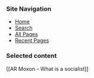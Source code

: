 ### Site Navigation

<!-- begin "navlinks" HTML/CSS section -->
<div class="navlinks">
  <ul>
    <li><a href="https://nxctestvault.netlify.app/readme">Home</a></li>
    <li><a href="https://nxctestvault.netlify.app/search">Search</a></li>
    <li><a href="https://nxctestvault.netlify.app/all-pages">All Pages</a></li>
    <li><a href="https://nxctestvault.netlify.app/recent-pages">Recent Pages</a></li>
  </ul>
</div>
<!-- end "navlinks" HTML/CSS section -->

### Selected content

[[AR Moxon - What is a socialist]]  
